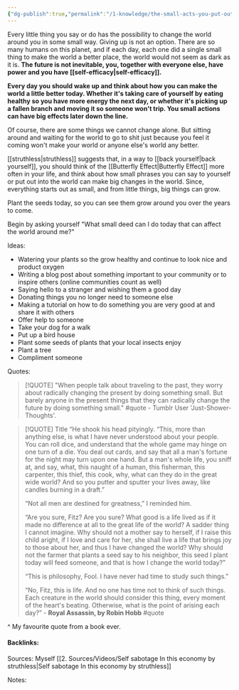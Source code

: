 ```yaml
---
{"dg-publish":true,"permalink":"/1-knowledge/the-small-acts-you-put-out-into-the-world-can-change-the-world/","tags":["backing-yourself"],"created":"2025-09-05T14:28:58.400+10:00","updated":"2025-10-10T17:18:49.864+11:00"}
---
```


Every little thing you say or do has the possibility to change the world around you in some small way. Giving up is not an option. There are so many humans on this planet, and if each day, each one did a single small thing to make the world a better place, the world would not seem as dark as it is. **The future is not inevitable, you, together with everyone else, have power and you have [[self-efficacy\|self-efficacy]].**

**Every day you should wake up and think about how you can make the world a little better today. Whether it's taking care of yourself by eating healthy so you have more energy the next day, or whether it's picking up a fallen branch and moving it so someone won't trip. You small actions can have big effects later down the line.**

Of course, there are some things we cannot change alone. But sitting around and waiting for the world to go to shit just because you feel it coming won't make your world or anyone else's world any better. 

[[struthless\|struthless]] suggests that, in a way to [[back yourself\|back yourself]], you should think of the [[Butterfly Effect\|Butterfly Effect]] more often in your life, and think about how small phrases you can say to yourself or put out into the world can make big changes in the world. Since, everything starts out as small, and from little things, big things can grow. 

Plant the seeds today, so you can see them grow around you over the years to come. 

Begin by asking yourself "What small deed can I do today that can affect the world around me?"

Ideas:
- Watering your plants so the grow healthy and continue to look nice and product oxygen
- Writing a blog post about something important to your community or to inspire others (online communities count as well)
- Saying hello to a stranger and wishing them a good day
- Donating things you no longer need to someone else
- Making a tutorial on how to do something you are very good at and share it with others
- Offer help to someone
- Take your dog for a walk
- Put up a bird house
- Plant some seeds of plants that your local insects enjoy
- Plant a tree
- Compliment someone


Quotes:

> [!QUOTE]
> "When people talk about traveling to the past, they worry about radically changing the present by doing something small. But barely anyone in the present things that they can radically change the future by doing something small." #quote - Tumblr User 'Just-Shower-Thoughts'.



> [!QUOTE] Title
> “He shook his head pityingly. “This, more than anything else, is what I have never understood about your people. You can roll dice, and understand that the whole game may hinge on one turn of a die. You deal out cards, and say that all a man's fortune for the night may turn upon one hand. But a man's whole life, you sniff at, and say, what, this naught of a human, this fisherman, this carpenter, this thief, this cook, why, what can they do in the great wide world? And so you putter and sputter your lives away, like candles burning in a draft.” 
> 
> “Not all men are destined for greatness,” I reminded him. 
> 
> “Are you sure, Fitz? Are you sure? What good is a life lived as if it made no difference at all to the great life of the world? A sadder thing I cannot imagine. Why should not a mother say to herself, if I raise this child aright, if I love and care for her, she shall live a life that brings joy to those about her, and thus I have changed the world? Why should not the farmer that plants a seed say to his neighbor, this seed I plant today will feed someone, and that is how I change the world today?” 
> 
> “This is philosophy, Fool. I have never had time to study such things.” 
> 
> “No, Fitz, this is life. And no one has time not to think of such things. Each creature in the world should consider this thing, every moment of the heart's beating. Otherwise, what is the point of arising each day?” - **Royal Assassin, by Robin Hobb** #quote 

^ My favourite quote from a book ever.







#### Backlinks:
Sources:
Myself
[[2. Sources/Videos/Self sabotage In this economy by struthless\|Self sabotage In this economy by struthless]]

Notes:
